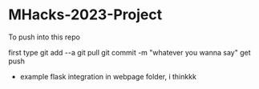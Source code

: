 # MHacks-2023-Project
To push into this repo 

first type
git add --a
git pull
git commit -m "whatever you wanna say"
get push


+ example flask integration in webpage folder, i thinkkk
